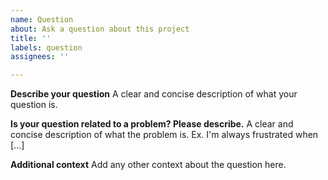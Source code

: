 ```yaml
---
name: Question
about: Ask a question about this project
title: ''
labels: question
assignees: ''

---
```


**Describe your question**
A clear and concise description of what your question is.

**Is your question related to a problem? Please describe.**
A clear and concise description of what the problem is. Ex. I'm always frustrated when [...]

**Additional context**
Add any other context about the question here.

